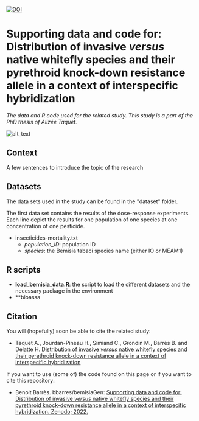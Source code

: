 [![DOI](https://zenodo.org/badge/240797439.svg)](https://zenodo.org/badge/latestdoi/240797439)

# Supporting data and code for: Distribution of invasive *versus* native whitefly species and their pyrethroid knock-down resistance allele in a context of interspecific hybridization

*The data and R code used for the related study. This study is a part of the PhD thesis of Alizée Taquet.*


![alt_text](https://am3pap005files.storage.live.com/y4mLAUTj_dFHf9lTTOqNQUOcfotjPFDX-sTivwhbD9sfyuCOipemF_KtXczK-fLqGRmdicIWShqNNEYshw0UZcd4W-apRHqMqlzxYi3RtTsJ-jnC9wGlLHnepU1QG5z0mUmcTT6F4w3TiSbcU20ByLo6MlUBIJ1MYuvtdl8FNGY3PUq3b3JzCSHnMs30TQsouIa?width=1584&height=588&cropmode=none)


## Context
A few sentences to introduce the topic of the research

## Datasets
The data sets used in the study can be found in the "dataset" folder. 

The first data set contains the results of the dose-response experiments. Each line depict the results for one population of one species at one concentration of one pesticide. 
+ insecticides-mortality.txt
  + *population_ID*: population ID
  + *species*: the Bemisia tabaci species name (either IO or MEAM1)


## R scripts
+ **load_bemisia_data.R**: the script to load the different datasets and the necessary package in the environment
+ **bioassa



## Citation
You will (hopefully) soon be able to cite the related study: 
+ Taquet A., Jourdan-Pineau H., Simiand C., Grondin M., Barrès B. and Delatte H. [Distribution of invasive *versus* native whitefly species and their pyrethroid knock-down resistance allele in a context of interspecific hybridization]()

If you want to use (some of) the code found on this page or if you want to cite this repository: 
+ Benoit Barrès. bbarres/bemisiaGen: [Supporting data and code for: Distribution of invasive *versus* native whitefly species and their pyrethroid knock-down resistance allele in a context of interspecific hybridization. Zenodo; 2022.]()

